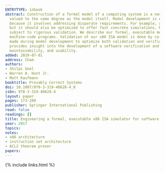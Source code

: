```yaml
---
ENTRYTYPE: inbook
abstract: Construction of a formal model of a computing system is a necessary practice in formal verification. The results of formal analysis can only be
  valued to the same degree as the model itself. Model development is error-prone, not only due to the complexity of the system being modeled, but also
  because it involves addressing disparate requirements. For example, a formal model should be defined using simple constructs to enable efficient reasoning
  but it should also be optimized to offer fast concrete simulations. Models of large computing systems are themselves large software systems and must be
  subject to rigorous validation. We describe our formal, executable model of the x86 instruction-set architecture; we use our model to reason about x86
  machine-code programs. Validation of our x86 ISA model is done by co-simulating it regularly against a physical x86 machine. We present design decisions
  made during model development to optimize both validation and verification, i.e., efficiency of both simulation and reasoning. Our engineering process
  provides insight into the development of a software verification and model animation framework from the points of view of accuracy, efficiency, scalability,
  maintainability, and usability.
added: 2019-07-01
address: Cham
authors:
- Shilpi Goel
- Warren A. Hunt Jr.
- Matt Kaufmann
booktitle: Provably Correct Systems
doi: 10.1007/978-3-319-48628-4_8
isbn: 978-3-319-48628-4
layout: paper
pages: 173-209
publisher: Springer International Publishing
read: false
readings: []
title: Engineering a formal, executable x86 ISA simulator for software verification
year: 2017
topics:
notes:
- x86 architecture
- instruction set architecture
- ACL2 theorem prover
papers:
---
```


{% include links.html %}
